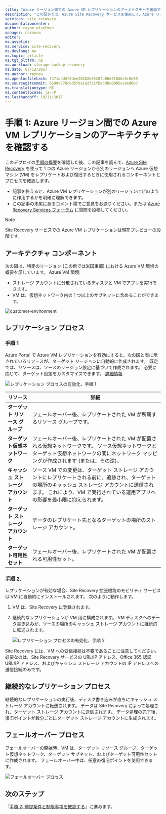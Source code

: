 ```yaml
---
title: "Azure リージョン間での Azure VM レプリケーションのアーキテクチャを確認する | Microsoft Docs"
description: "この記事では、Azure Site Recovery サービスを使用して、Azure リージョン間で Azure VM をレプリケートするときに使用される、コンポーネントとアーキテクチャの概要を説明します。"
services: site-recovery
documentationcenter: 
author: rayne-wiselman
manager: carmonm
editor: 
ms.assetid: 
ms.service: site-recovery
ms.devlang: na
ms.topic: article
ms.tgt_pltfrm: na
ms.workload: storage-backup-recovery
ms.date: 07/12/2017
ms.author: raynew
ms.openlocfilehash: f471add4f4dee26482e2820fb06d010d6c0c0e88
ms.sourcegitcommit: 6699c77dcbd5f8a1a2f21fba3d0a0005ac9ed6b7
ms.translationtype: HT
ms.contentlocale: ja-JP
ms.lasthandoff: 10/11/2017
---
```

# <a name="step-1-review-the-architecture-for-azure-vm-replication-between-azure-regions"></a>手順 1: Azure リージョン間での Azure VM レプリケーションのアーキテクチャを確認する


このデプロイの[手順の概要](azure-to-azure-walkthrough-overview.md)を確認した後、この記事を読んで、[Azure Site Recovery](site-recovery-overview.md) を使って 1 つの Azure リージョンから別のリージョンへ Azure 仮想マシン (VM) をレプリケートおよび復旧するときに使用されるコンポーネントとプロセスを確認します。

- 記事を終えると、Azure VM レプリケーションが別のリージョンにどのように作用するかを明確に理解できます。
- この記事の末尾にあるコメント欄でご意見をお送りください。または [Azure Recovery Services フォーラム](https://social.msdn.microsoft.com/forums/azure/home?forum=hypervrecovmgr) に質問を投稿してください。

>[!NOTE]
>Site Recovery サービスでの Azure VM レプリケーションは現在プレビューの段階です。



## <a name="architectural-components"></a>アーキテクチャ コンポーネント

次の図は、特定のリージョン (この例では米国東部) における Azure VM 環境の概要を示しています。 Azure VM 環境:
- ストレージ アカウントに分散されているディスクと VM でアプリを実行できます。
- VM は、仮想ネットワーク内の 1 つ以上のサブネットに含めることができます。

![customer-environment](./media/azure-to-azure-walkthrough-architecture/source-environment.png)

## <a name="replication-process"></a>レプリケーション プロセス

### <a name="step-1"></a>手順 1

Azure Portal で Azure VM レプリケーションを有効にすると、次の図と表に示されているリソースが、ターゲット リージョンに自動的に作成されます。 既定では、リソースは、ソースのリージョン設定に基づいて作成されます。 必要に応じて、ターゲット設定をカスタマイズできます。 [詳細情報](site-recovery-replicate-azure-to-azure.md)

![レプリケーション プロセスの有効化、手順 1](./media/azure-to-azure-walkthrough-architecture/enable-replication-step-1.png)

**リソース** | **詳細**
--- | ---
**ターゲット リソース グループ** | フェールオーバー後、レプリケートされた VM が所属するリソース グループです。
**ターゲット仮想ネットワーク** | フェールオーバー後、レプリケートされた VM が配置される仮想ネットワークです。 ソース仮想ネットワークとターゲット仮想ネットワークの間にネットワーク マッピングが作成されます (または、その逆)。
**キャッシュ ストレージ アカウント** | ソース VM での変更は、ターゲット ストレージ アカウントにレプリケートされる前に、追跡され、ターゲットの場所のキャッシュ ストレージ アカウントに送信されます。 これにより、VM で実行されている運用アプリへの影響を最小限に抑えられます。
**ターゲット ストレージ アカウント**  | データのレプリケート先となるターゲットの場所のストレージ アカウント。
**ターゲット可用性セット**  | フェールオーバー後、レプリケートされた VM が配置される可用性セット。

### <a name="step-2"></a>手順 2.

レプリケーションが有効な場合、Site Recovery 拡張機能のモビリティ サービスは VM に自動的にインストールされます。 次のように動作します。

1. VM は、Site Recovery に登録されます。

2. 継続的なレプリケーションが VM 用に構成されます。 VM ディスクへのデータ書き込みが、ソースの場所のキャッシュ ストレージ アカウントに継続的に転送されます。

   ![レプリケーション プロセスの有効化、手順 2](./media/azure-to-azure-walkthrough-architecture/enable-replication-step-2.png)

  
  Site Recovery には、VM への受信接続は不要であることに注意してください。 必要なのは、Site Recovery サービスの URL/IP アドレス、Office 365 認証 URL/IP アドレス、およびキャッシュ ストレージ アカウントの IP アドレスへの送信接続のみです。 

## <a name="continuous-replication-process"></a>継続的なレプリケーション プロセス

継続的なレプリケーションの実行後、ディスク書き込みが直ちにキャッシュ ストレージ アカウントに転送されます。 データは Site Recovery によって処理され、ターゲット ストレージ アカウントに送信されます。 データ処理の完了後、復旧ポイントが数分ごとにターゲット ストレージ アカウントに生成されます。

## <a name="failover-process"></a>フェールオーバー プロセス

フェールオーバーの開始時、VM は、ターゲット リソース グループ、ターゲット仮想ネットワーク、ターゲット サブネット、およびターゲット可用性セットに作成されます。 フェールオーバー中は、任意の復旧ポイントを使用できます。

![フェールオーバー プロセス](./media/azure-to-azure-walkthrough-architecture/failover.png)

## <a name="next-steps"></a>次のステップ

「[手順 2: 前提条件と制限事項を確認する](azure-to-azure-walkthrough-prerequisites.md)」に進みます。
